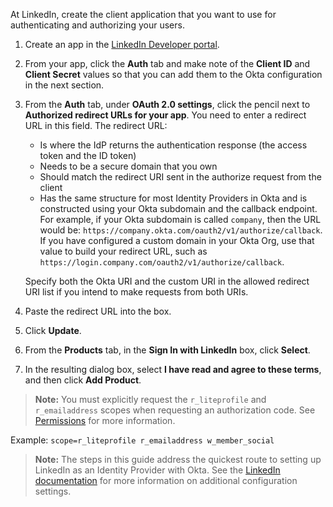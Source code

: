 At LinkedIn, create the client application that you want to use for authenticating and authorizing your users.

1. Create an app in the [LinkedIn Developer portal](https://www.linkedin.com/developers/apps/new).

2. From your app, click the **Auth** tab and make note of the **Client ID** and **Client Secret** values so that you can add them to the Okta configuration in the next section.

3. From the **Auth** tab, under **OAuth 2.0 settings**, click the pencil next to **Authorized redirect URLs for your app**.
  You need to enter a redirect URL in this field. The redirect URL:
    * Is where the IdP returns the authentication response (the access token and the ID token)
    * Needs to be a secure domain that you own
    * Should match the redirect URI sent in the authorize request from the client
    * Has the same structure for most Identity Providers in Okta and is constructed using your Okta subdomain and the callback endpoint.
    For example, if your Okta subdomain is called `company`, then the URL would be: `https://company.okta.com/oauth2/v1/authorize/callback`. If you have configured a custom domain in your Okta Org, use that value to build your redirect URL, such as `https://login.company.com/oauth2/v1/authorize/callback`.

    Specify both the Okta URI and the custom URI in the allowed redirect URI list if you intend to make requests from both URIs.

4. Paste the redirect URL into the box.

5. Click **Update**.

6. From the **Products** tab, in the **Sign In with LinkedIn** box, click **Select**.

7. In the resulting dialog box, select **I have read and agree to these terms**, and then click **Add Product**.

> **Note:** You must explicitly request the `r_liteprofile` and `r_emailaddress` scopes when requesting an authorization code. See [Permissions](https://docs.microsoft.com/en-us/linkedin/shared/authentication/authorization-code-flow?context=linkedin%2Fconsumer%2Fcontext&tabs=HTTPS) for more information.

Example: `scope=r_liteprofile r_emailaddress w_member_social`

> **Note:** The steps in this guide address the quickest route to setting up LinkedIn as an Identity Provider with Okta. See the [LinkedIn documentation](https://docs.microsoft.com/en-us/linkedin/shared/authentication/authentication?context=linkedin/consumer/context) for more information on additional configuration settings.
